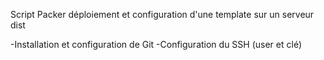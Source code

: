 Script Packer déploiement et configuration d'une template sur un serveur dist

  -Installation et configuration de Git
  -Configuration du SSH (user et clé)
